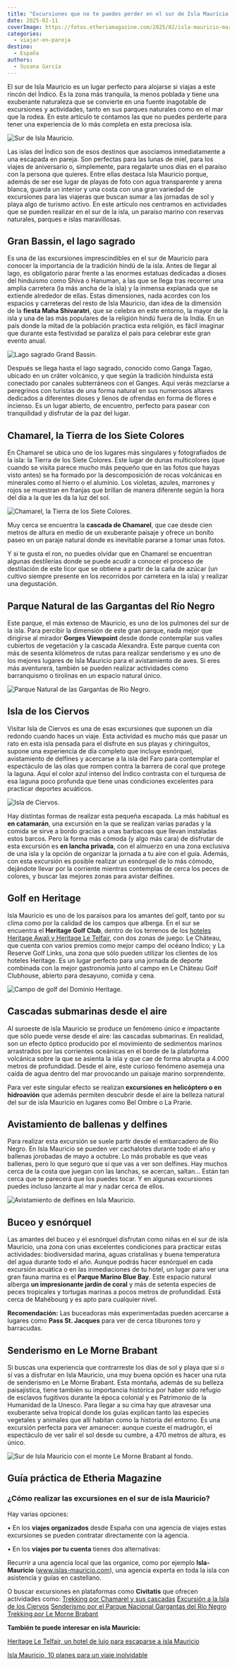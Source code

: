 ```yaml
---
title: "Excursiones que no te puedes perder en el sur de Isla Mauricio en un viaje para dos"
date: 2025-02-11
coverImage: https://fotos.etheriamagazine.com/2025/02/isla-mauricio-mar.jpg
categories: 
  - viajar-en-pareja
destino: 
  - España
authors: 
  - Susana García
---
```


El sur de Isla Mauricio es un lugar perfecto para alojarse si viajas a este rincón del 
Índico. Es la zona más tranquila, la menos poblada y tiene una exuberante naturaleza que 
se convierte en una fuente inagotable de excursiones y actividades, tanto en sus parques 
naturales como en el mar que la rodea. En este artículo te contamos las que no puedes 
perderte para tener una experiencia de lo más completa en esta preciosa isla. 

![Sur de Isla Mauricio.](https://fotos.etheriamagazine.com/2025/02/isla-mauricio-mar.jpg "Sur de Isla Mauricio. © Susana García.")

Las islas del Índico son de esos destinos que asociamos inmediatamente a una escapada en 
pareja. Son perfectas para las lunas de miel, para los viajes de aniversario o, 
simplemente, para regalarte unos días en el paraíso con la persona que quieres. Entre 
ellas destaca Isla Mauricio porque, además de ser ese lugar de playas de foto con agua 
transparente y arena blanca, guarda un interior y una costa con una gran variedad de 
excursiones para las viajeras que buscan sumar a las jornadas de sol y playa algo de 
turismo activo. En este artículo nos centramos en actividades que se pueden realizar en 
el sur de la isla, un paraíso marino con reservas naturales, parques e islas 
maravillosas. 

## Gran Bassin, el lago sagrado

Es una de las excursiones imprescindibles en el sur de Mauricio para conocer la 
importancia de la tradición hindú de la isla. Antes de llegar al lago, es obligatorio 
parar frente a las enormes estatuas dedicadas a dioses del hinduismo como Shiva o 
Hanuman, a las que se llega tras recorrer una amplia carretera (la más ancha de la isla) 
y la inmensa explanada que se extiende alrededor de ellas. Estas dimensiones, nada 
acordes con los espacios y carreteras del resto de Isla Mauricio, dan idea de la 
dimensión de la **fiesta Maha Shivaratri**, que se celebra en este entorno, la mayor de 
la isla y una de las más populares de la religión hindú fuera de la India. En un país 
donde la mitad de la población practica esta religión, es fácil imaginar que durante 
esta festividad se paraliza el país para celebrar este gran evento anual. 

![Lago sagrado Grand Bassin.](https://fotos.etheriamagazine.com/2025/02/isla-mauricio-lago-gran-bassin.jpg "Lago sagrado Grand Bassin. © Susana García")

Después se llega hasta el lago sagrado, conocido como Ganga Tagao, ubicado en un cráter 
volcánico, y que según la tradición hinduista está conectado por canales subterráneos 
con el Ganges. Aquí verás mezclarse a peregrinos con turistas de una forma natural en 
sus numerosos altares dedicados a diferentes dioses y llenos de ofrendas en forma de 
flores e incienso. Es un lugar abierto, de encuentro, perfecto para pasear con 
tranquilidad y disfrutar de la paz del lugar. 

## Chamarel, la Tierra de los Siete Colores

En Chamarel se ubica uno de los lugares más singulares y fotografiados de la isla: la 
Tierra de los Siete Colores. Este lugar de dunas multicolores (que cuando se visita 
parece mucho más pequeño que en las fotos que hayas visto antes) se ha formado por la 
descomposición de rocas volcánicas en minerales como el hierro o el aluminio. Los 
violetas, azules, marrones y rojos se muestran en franjas que brillan de manera 
diferente según la hora del día a la que les da la luz del sol. 

![Chamarel, la Tierra de los Siete Colores.](https://fotos.etheriamagazine.com/2025/02/isla-mauricio-chamarel.jpg "Chamarel, la Tierra de los Siete Colores. © Susana García.")

Muy cerca se encuentra la **cascada de Chamarel**, que cae desde cien metros de altura 
en medio de un exuberante paisaje y ofrece un bonito paseo en un paraje natural donde es 
inevitable pararse a tomar unas fotos. 

Y si te gusta el ron, no puedes olvidar que en Chamarel se encuentran algunas 
destilerías donde se puede acudir a conocer el proceso de destilación de este licor que 
se obtiene a partir de la caña de azúcar (un cultivo siempre presente en los recorridos 
por carretera en la isla) y realizar una degustación. 

## Parque Natural de las Gargantas del Río Negro

Este parque, el más extenso de Mauricio, es uno de los pulmones del sur de la isla. Para 
percibir la dimensión de este gran parque, nada mejor que dirigirse al mirador **Gorges 
Viewpoint** desde donde contemplar sus valles cubiertos de vegetación y la cascada 
Alexandra. Este parque cuenta con más de sesenta kilómetros de rutas para realizar 
senderismo y es uno de los mejores lugares de Isla Mauricio para el avistamiento de 
aves. Si eres más aventurera, también se pueden realizar actividades como barranquismo o 
tirolinas en un espacio natural único. 

![Parque Natural de las Gargantas de Río Negro.](https://fotos.etheriamagazine.com/2025/02/isla-mauricio-gargantas-rio-negro.jpg "Parque Natural de las Gargantas de Río Negro. © Susana García.")

## Isla de los Ciervos

Visitar Isla de Ciervos es una de esas excursiones que suponen un día redondo cuando 
haces un viaje. Esta actividad es mucho más que pasar un rato en esta isla pensada para 
el disfrute en sus playas y chiringuitos, supone una experiencia de día completo que 
incluye esnórquel, avistamiento de delfines y acercarse a la isla del Faro para 
contemplar el espectáculo de las olas que rompen contra la barrera de coral que protege 
la laguna. Aquí el color azul intenso del Índico contrasta con el turquesa de esa laguna 
poco profunda que tiene unas condiciones excelentes para practicar deportes acuáticos. 

![Isla de Ciervos.](https://fotos.etheriamagazine.com/2025/02/isla-mauricio-isla-de-ciervos.jpg "Isla de Ciervos. © Susana García.")

Hay distintas formas de realizar esta pequeña escapada. La más habitual es **en 
catamarán**, una excursión en la que se realizan varias paradas y la comida se sirve a 
bordo gracias a unas barbacoas que llevan instaladas estos barcos. Pero la forma más 
cómoda (y algo más cara) de disfrutar de esta excursión es **en lancha privada**, con el 
almuerzo en una zona exclusiva de una isla y la opción de organizar la jornada a tu aire 
con el guía. Además, con esta excursión es posible realizar un esnórquel de lo más 
cómodo, dejándote llevar por la corriente mientras contemplas de cerca los peces de 
colores, y buscar las mejores zonas para avistar delfines. 

## Golf en Heritage

Isla Mauricio es uno de los paraísos para los amantes del golf, tanto por su clima como 
por la calidad de los campos que alberga. En el sur se encuentra el **Heritage Golf 
Club**, dentro de los terrenos de los [hoteles Heritage Awali y Heritage Le 
Telfair](https://heritageresorts.mu/), con dos zonas de juego: Le Château, que cuenta 
con varios premios como mejor campo del océano Índico; y La Reserve Golf Links, una zona 
que sólo pueden utilizar los clientes de los hoteles Heritage. Es un lugar perfecto para 
una jornada de deporte combinada con la mejor gastronomía junto al campo en Le Château 
Golf Clubhouse, abierto para desayuno, comida y cena. 

![Campo de golf del Dominio Heritage.](https://fotos.etheriamagazine.com/2025/02/isla-mauricio-golf-heritage.jpg "Campo de golf del Dominio Heritage. © Susana García.")

## Cascadas submarinas desde el aire

Al suroeste de isla Mauricio se produce un fenómeno único e impactante que sólo puede 
verse desde el aire: las cascadas submarinas. En realidad, son un efecto óptico 
producido por el movimiento de sedimentos marinos arrastrados por las corrientes 
oceánicas en el borde de la plataforma volcánica sobre la que se asienta la isla y que 
cae de forma abrupta a 4.000 metros de profundidad. Desde el aire, este curioso fenómeno 
asemeja una caída de agua dentro del mar provocando un paisaje marino sorprendente. 

Para ver este singular efecto se realizan **excursiones en helicóptero o en hidroavión** 
que además permiten descubrir desde el aire la belleza natural del sur de isla Mauricio 
en lugares como Bel Ombre o La Prarie. 

## Avistamiento de ballenas y delfines

Para realizar esta excursión se suele partir desde el embarcadero de Río Negro. En Isla 
Mauricio se pueden ver cachalotes durante todo el año y ballenas jorobadas de mayo a 
octubre. Lo más probable es que veas ballenas, pero lo que seguro que sí que vas a ver 
son delfines. Hay muchos cerca de la costa que juegan con las lanchas, se acercan, 
saltan… Están tan cerca que te parecerá que los puedes tocar. Y en algunas excursiones 
puedes incluso lanzarte al mar y nadar cerca de ellos. 

![Avistamiento de delfines en Isla Mauricio.](https://fotos.etheriamagazine.com/2025/02/isla-mauricio-avistamiento.jpg "Avistamiento de delfines en Isla Mauricio. © Susana García.")

## Buceo y esnórquel

Las amantes del buceo y el esnórquel disfrutan como niñas en el sur de isla Mauricio, 
una zona con unas excelentes condiciones para practicar estas actividades: biodiversidad 
marina, aguas cristalinas y buena temperatura del agua durante todo el año. Aunque 
podrás hacer esnórquel en cada excursión acuática o en las inmediaciones de tu hotel, un 
lugar para ver una gran fauna marina es el **Parque Marino Blue Bay**. Este espacio 
natural alberga **un impresionante jardín de coral** y más de setenta especies de peces 
tropicales y tortugas marinas a pocos metros de profundidad. Está cerca de Mahébourg y 
es apto para cualquier nivel. 

**Recomendación:** Las buceadoras más experimentadas pueden acercarse a lugares como 
**Pass St. Jacques** para ver de cerca tiburones toro y barracudas. 

## Senderismo en Le Morne Brabant

Si buscas una experiencia que contrarreste los días de sol y playa que sí o sí vas a 
disfrutar en Isla Mauricio, una muy buena opción es hacer una ruta de senderismo en Le 
Morne Brabant. Esta montaña, además de su belleza paisajística, tiene también su 
importancia histórica por haber sido refugio de esclavos fugitivos durante la época 
colonial y es Patrimonio de la Humanidad de la Unesco. Para llegar a su cima hay que 
atravesar una exuberante selva tropical donde los guías explican tanto las especies 
vegetales y animales que allí habitan como la historia del entorno. Es una excursión 
perfecta para ver amanecer: aunque cueste el madrugón, el espectáculo de ver salir el 
sol desde su cumbre, a 470 metros de altura, es único. 

![Sur de Isla Mauricio con el monte Le Morne Brabant al fondo.](https://fotos.etheriamagazine.com/2025/02/isla-mauricio-sur-le-morne.jpg "Sur de Isla Mauricio con el monte Le Morne Brabant al fondo. © Susana García.")

## Guía práctica de Etheria Magazine

### ¿Cómo realizar las excursiones en el sur de isla Mauricio?

Hay varias opciones: 

• En los **viajes organizados** desde España con una agencia de viajes estas excursiones 
se pueden contratar directamente con la agencia. 

• En los **viajes por tu cuenta** tienes dos alternativas: 

Recurrir a una agencia local que las organice, como por ejemplo **Isla-Mauricio** 
(www.islas-mauricio.com), una agencia experta en toda la isla con asistencia y guías en 
castellano. 

O buscar excursiones en plataformas como **Civitatis** que ofrecen actividades como: [Trekking 
por Chamarel y sus 
cascadas](http://www.civitatis.com/es/rio-negro/trekking-chamarel-cascadas/?aid=10211) [Excursión 
a la Isla de los 
Ciervos](http://www.civitatis.com/es/trou-d-eau-douce/excursion-isla-ciervos/?aid=10211) [Senderismo 
por el Parque Nacional Gargantas del Río 
Negro](http://www.civitatis.com/es/rio-negro/senderismo-gargantas-rio-negro/?aid=10211) [Trekking 
por Le Morne 
Brabant](http://www.civitatis.com/es/rio-negro/trekking-morne-brabant/?aid=10211) 

**También te puede interesar en isla Mauricio:** 

[Heritage Le Telfair, un hotel de lujo para escaparse a isla 
Mauricio](https://etheriamagazine.com/2024/11/29/hotel-heritage-le-telfair-isla-mauricio/) 

[Isla Mauricio, 10 planes para un viaje 
inolvidable](https://etheriamagazine.com/2019/03/26/viajes-mujeres-mejores-planes-en-mauricio/)

